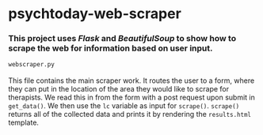 # psychtoday-web-scraper

### This project uses *Flask* and *BeautifulSoup* to show how to scrape the web for information based on user input.

`webscraper.py` 
<br></br>
This file contains the main scraper work. It routes the user to a form, where they can put in the 
location of the area they would like to scrape for therapists. We read this in from the form with a post request upon submit in `get_data()`. We then
use the `lc` variable as input for `scrape()`. `scrape()` returns all of the collected data and prints it by rendering the `results.html` template. 
